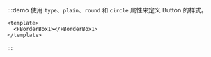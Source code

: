 :::demo 使用 `type`、`plain`、`round` 和 `circle` 属性来定义 Button 的样式。

```vue
<template>
  <FBorderBox1></FBorderBox1>
</template>
```

:::